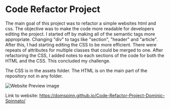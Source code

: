 # Code Refactor Project

The main goal of this project was to refactor a simple websites html and css. The objective was to make the code more readable for developers editing the project. I started off by making all of the semantic tags more appropriate. Changing "div" to tags like "section", "header" and "article". After this, I had starting editing the CSS to be more efficient. There were repeats of attributes for multiple classes that could be merged to one. After refactoring the CSS, I added notes to each sections of the code for both the HTML and the CSS. This concluded my challenge.

The CSS is in the assets folder. The HTML is on the main part of the repository not in any folder.

![Website Preview image](01-html-css-git-homework-demo.png)

Link to website: https://domspinn.github.io/Code-Refactor-Project-Dominic-Spinnato/
